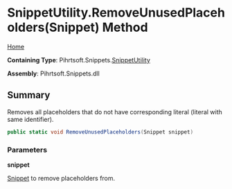 <a name="_top"></a>

# SnippetUtility\.RemoveUnusedPlaceholders\(Snippet\) Method

[Home](../../../../README.md#_top)

**Containing Type**: Pihrtsoft\.Snippets\.[SnippetUtility](../README.md#_top)

**Assembly**: Pihrtsoft\.Snippets\.dll

## Summary

Removes all placeholders that do not have corresponding literal \(literal with same identifier\)\.

```csharp
public static void RemoveUnusedPlaceholders(Snippet snippet)
```

### Parameters

**snippet**

[Snippet](../../Snippet/README.md#_top) to remove placeholders from\.